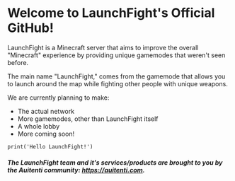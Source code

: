 # Welcome to LaunchFight's Official GitHub!
LaunchFight is a Minecraft server that aims to improve the overall "Minecraft" experience by providing unique gamemodes that weren't seen before.

The main name "LaunchFight," comes from the gamemode that allows you to launch around the map while fighting other people with unique weapons.

We are currently planning to make:
 - The actual network
 - More gamemodes, other than LaunchFight itself
 - A whole lobby
 - More coming soon!

`print('Hello LaunchFight!')`

##### The LaunchFight team and it's services/products are brought to you by the Auitenti community: https://auitenti.com.
